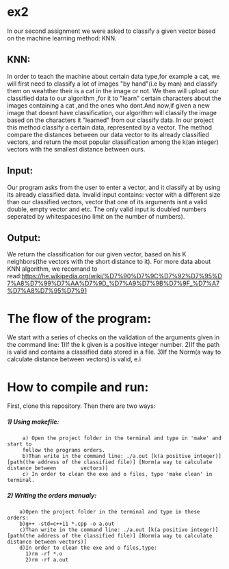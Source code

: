 # ex2
In our second assignment we were asked to classify a given vector based on the machine learning method: KNN.
## KNN:
In order to teach the machine about certain data type,for example a cat, we will first need to classify a lot of images "by hand"(i.e by man)
and classify them on weahther their is a cat in the image or not.
We then will upload our classified data to our algorithm ,for it to "learn" certain characters about the images containing a cat ,and the 
ones who dont.And now,if given a new image that doesnt have classification, our algorithm will classify the image based on the characters it 
"learned" from our classify data.
In our project this method classify a certain data, represented by a vector. The method compare the distances between our data vector to its
already classified vectors, and return the most popular classification among the k(an integer) vectors with the smallest distance between ours.
## Input:
Our program asks from the user to enter a vector, and it classify at by using its already classified data.
Invalid input contains: vector with a different size than our classified vectors, vector that one of its arguments isnt a valid double,
empty vector and etc.
The only valid input is doubled numbers seperated by whitespaces(no limit on the number of numbers).
## Output:
We return the classification for our given vector, based on his K neighbors(the vectors with the short distance to it).
For more data about KNN algorithm, we recomand to read:https://he.wikipedia.org/wiki/%D7%90%D7%9C%D7%92%D7%95%D7%A8%D7%99%D7%AA%D7%9D_%D7%A9%D7%9B%D7%9F_%D7%A7%D7%A8%D7%95%D7%91
# The flow of the program:
We start with a series of checks on the validation of the arguments given in the command line:
    1)If the k given is a positive integer number.
    2)If the path is valid and contains a classified data stored in a file.
    3)If the Norm(a way to calculate distance between vectors) is valid, e.i 
# How to compile and run:
First, clone this repository. Then there are two ways:

##### 1) Using makefile:
         a) Open the project folder in the terminal and type in 'make' and start to
         follow the programs orders.
         b)Than write in the command line: ./a.out [k(a positive integer)] [path(the address of the classified file)] [Norm(a way to calculate distance between        vectors)] 
         c) In order to clean the exe and o files, type 'make clean' in terminal.        

##### 2) Writing the orders manualy:
        a)Open the project folder in the terminal and type in these orders:
        b)g++ -std=c++11 *.cpp -o a.out
        c)Than write in the command line: ./a.out [k(a positive integer)] [path(the address of the classified file)] [Norm(a way to calculate distance between vectors)] 
        d)In order to clean the exe and o files,type:
          1)rm -rf *.o
          2)rm -rf a.out
